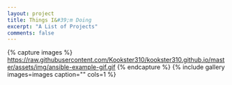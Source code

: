 ```yaml
---
layout: project
title: Things I&#39;m Doing
excerpt: "A List of Projects"
comments: false
---
```

{% capture images %}
    https://raw.githubusercontent.com/Kookster310/kookster310.github.io/master/assets/img/ansible-example-gif.gif
{% endcapture %}
{% include gallery images=images caption="" cols=1 %}
